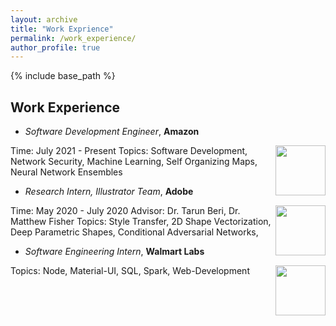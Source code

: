 ```yaml
---
layout: archive
title: "Work Exprience"
permalink: /work_experience/
author_profile: true
---
```



{% include base_path %}

<!--
{% for post in site.work_experience reversed %}
  {% include archive-single.html %}
{% endfor %}
-->

## Work Experience
* *Software Development Engineer*, **Amazon**  
<img align="right" src="/files/figures/MIT/mit_logo.png" height = 'auto' width = '80'>
Time: July 2021 - Present   
Topics: Software Development, Network Security, Machine Learning, Self Organizing Maps, Neural Network Ensembles

* *Research Intern, Illustrator Team*, **Adobe**  
<img align="right" src="/files/figures/UT/UT_logo_3.jpeg" height = '80' width = '80'>
Time: May 2020 - July 2020
Advisor: Dr. Tarun Beri, Dr. Matthew Fisher 
Topics: Style Transfer, 2D Shape Vectorization, Deep Parametric Shapes, Conditional Adversarial Networks,

* *Software Engineering Intern*, **Walmart Labs**  
<img align="right" src="/files/figures/Harvard/harvard_logo_4.png" height = 'auto' width = '80'>
Topics: Node, Material-UI, SQL, Spark, Web-Development


